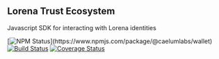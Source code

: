 ## Lorena Trust Ecosystem

Javascript SDK for interacting with Lorena identities

[![NPM Status]("https://img.shields.io/npm/v/@caelumlabs/wallet.svg?style=flat")](https://www.npmjs.com/package/@caelumlabs/wallet)
[![Build Status](https://travis-ci.com/caelumlabs/lorena.svg?branch=master)](https://travis-ci.com/caelumlabs/comms)
[![Coverage Status](https://coveralls.io/repos/github/caelumlabs/lorena/badge.svg?branch=master)](https://coveralls.io/github/caelumlabs/lorena?branch=master)
